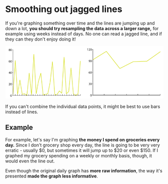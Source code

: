 # Smoothing out jagged lines

If you're graphing something over time and the lines are jumping up and down a lot, **you should try resampling the data across a larger range,** for example using weeks instead of days. No one can read a jagged line, and if they can they don't enjoy doing it!

![](assets/ai-jagged.png)

If you can't combine the individual data points, it might be best to use bars instead of lines.

## Example

For example, let's say I'm graphing **the money I spend on groceries every day.** Since I don't grocery shop every day, the line is going to be very very erratic - usually $0, but sometimes it will jump up to $20 or even $150. If I graphed my grocery spending on a weekly or monthly basis, though, it would even the line out.

Even though the original daily graph has **more raw information**, the way it's presented **made the graph less informative**.